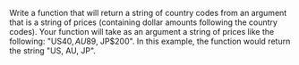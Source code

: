 Write a function that will return a string of country codes from an argument that is a string of prices (containing dollar amounts 
following the country codes). 
Your function will take as an argument a string of prices like the following: "US$40, AU$89, JP$200". In this example, 
the function would return the string "US, AU, JP".

